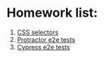 # Homework list:

1. [CSS selectors](hw1.md)
2. [Protractor e2e tests](hw2.md)
3. [Cypress e2e tests](hw3.md)
